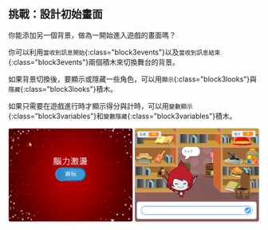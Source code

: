 ## 挑戰：設計初始畫面

你能添加另一個背景，做為一開始進入遊戲的畫面嗎？

你可以利用`當收到訊息開始`{:class="block3events"}以及`當收到訊息結束`{:class="block3events"}兩個積木來切換舞台的背景。

如果背景切換後，要顯示或隱藏一些角色，可以用`顯示`{:class="block3looks"}與`隱藏`{:class="block3looks"}積木。

如果只需要在遊戲進行時才顯示得分與計時，可以用`變數顯示`{:class="block3variables"}和`變數隱藏`{:class="block3variables"}積木。

![初始畫面](images/brain-startscreen.png)